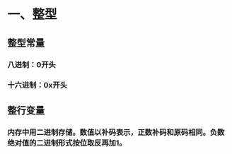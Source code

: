 # 一、整型

## 整型常量
### 八进制：0开头
### 十六进制：0x开头

## 整行变量
### 内存中用二进制存储。数值以补码表示，正数补码和原码相同。负数绝对值的二进制形式按位取反再加1。